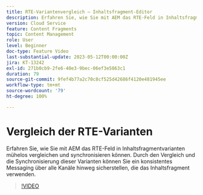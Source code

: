 ```yaml
---
title: RTE-Variantenvergleich – Inhaltsfragment-Editor
description: Erfahren Sie, wie Sie mit AEM das RTE-Feld in Inhaltsfragmentvarianten mühelos vergleichen und synchronisieren können. Durch den Vergleich und die Synchronisierung dieser Varianten können Sie ein konsistentes Messaging über alle Kanäle hinweg sicherstellen, die das Inhaltsfragment verwenden.
version: Cloud Service
feature: Content Fragments
topic: Content Management
role: User
level: Beginner
doc-type: Feature Video
last-substantial-update: 2023-05-12T00:00:00Z
jira: KT-13242
exl-id: 271b0cb9-2fe6-40e3-9bec-06ef3e5863c1
duration: 79
source-git-commit: 9fef4b77a2c70c8cf525d42686f4120e481945ee
workflow-type: tm+mt
source-wordcount: '79'
ht-degree: 100%

---
```


# Vergleich der RTE-Varianten

Erfahren Sie, wie Sie mit AEM das RTE-Feld in Inhaltsfragmentvarianten mühelos vergleichen und synchronisieren können. Durch den Vergleich und die Synchronisierung dieser Varianten können Sie ein konsistentes Messaging über alle Kanäle hinweg sicherstellen, die das Inhaltsfragment verwenden.

>[!VIDEO](https://video.tv.adobe.com/v/3419314/?learn=on)
